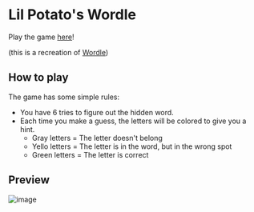 # Lil Potato's Wordle

Play the game <a href="https://therussetpotato.github.io/lil-potato-wordle">here</a>!

(this is a recreation of <a href="https://www.powerlanguage.co.uk/wordle">Wordle</a>)

## How to play ##

The game has some simple rules:

- You have 6 tries to figure out the hidden word.
- Each time you make a guess, the letters will be colored to give you a hint.
  - Gray letters = The letter doesn't belong
  - Yello letters = The letter is in the word, but in the wrong spot
  - Green letters = The letter is correct

## Preview ##

![image](https://user-images.githubusercontent.com/14979497/152629236-2696f836-ad9f-4a37-9da0-d6b22fe3a986.png)
